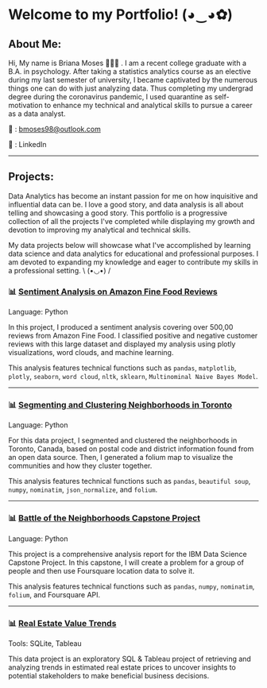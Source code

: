# Welcome to my Portfolio! (◕‿◕✿)

## About Me:
Hi, My name is Briana Moses 🙋🏾‍♀️ . I am a recent college graduate with a B.A. in psychology. After taking a statistics analytics course as an elective during my last semester of university, I became captivated by the numerous things one can do with just analyzing data. Thus completing my undergrad degree during the coronavirus pandemic, I used quarantine as self-motivation to enhance my technical and analytical skills to pursue a career as a data analyst. 

📧 : bmoses98@outlook.com

📇 : LinkedIn

___
## Projects:
Data Analytics has become an instant passion for me on how inquisitive and influential data can be. I love a good story, and data analysis is all about telling and showcasing a good story. This portfolio is a progressive collection of all the projects I've completed while displaying my growth and devotion to improving my analytical and technical skills. 

My data projects below will showcase what I've accomplished by learning data science and data analytics for educational and professional purposes. I am devoted to expanding my knowledge and eager to contribute my skills in a professional setting. \ (•◡•) /



### 📊 [Sentiment Analysis on Amazon Fine Food Reviews](https://dataplatform.cloud.ibm.com/analytics/notebooks/v2/23a4fb61-d1eb-4457-8003-c3bc0bfb8bfc/view?access_token=e6ea4246588dae2ad06ab2d67d014a5093673151271a0ad06f25349f18e65827)
Language: Python

In this project, I produced a sentiment analysis covering over 500,00 reviews from Amazon Fine Food. I classified positive and negative customer reviews with this large dataset and displayed my analysis using plotly visualizations, word clouds, and machine learning.

This analysis features technical functions such as `pandas`, `matplotlib`, `plotly`, `seaborn`, `word cloud`, `nltk`, `sklearn`, `Multinominal Naive Bayes Model`.
___

### 📊 [Segmenting and Clustering Neighborhoods in Toronto](https://dataplatform.cloud.ibm.com/analytics/notebooks/v2/3cdcd0e9-3226-4307-9f22-baa19bad3d27/view?access_token=93541f20d4deb09840c6ca509a16cbfc5ada9ce3e34e35ed2aa31c079f9a1d65) 
Language: Python

For this data project, I segmented and clustered the neighborhoods in Toronto, Canada, based on postal code and district information found from an open data source. Then, I generated a folium map to visualize the communities and how they cluster together.

This analysis features technical functions such as `pandas`, `beautiful soup`, `numpy`, `nominatim`, `json_normalize`, and `folium`.
___

### 📊 [Battle of the Neighborhoods Capstone Project](https://dataplatform.cloud.ibm.com/analytics/notebooks/v2/5f0c3d1c-396a-4555-b9f5-2c7e0482b10e/view?access_token=c20feba44814fd74935a511af0ad6176a2943983942271d0a7cfa579df4c4539)
Language: Python

This project is a comprehensive analysis report for the IBM Data Science Capstone Project. In this capstone, I will create a problem for a group of people and then use Foursquare location data to solve it.

This analysis features technical functions such as `pandas`, `numpy`, `nominatim`,  `folium`, and Foursquare API.
___

### 📊 [Real Estate Value Trends](https://github.com/brimoe/Portfolio/blob/149066c28adcef685f8219d1e8b912d69ed612b3/Real_Estate_Value_Trends.ipynb)
Tools: SQLite, Tableau

This data project is an exploratory SQL & Tableau project of retrieving and analyzing trends in estimated real estate prices to uncover insights to potential stakeholders to make beneficial business decisions.

